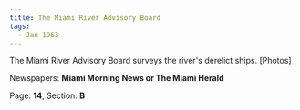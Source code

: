 ```yaml
---  
title: The Miami River Advisory Board  
tags:  
  - Jan 1963  
---  
```

  
The Miami River Advisory Board surveys the river's derelict ships. [Photos]  
  
Newspapers: **Miami Morning News or The Miami Herald**  
  
Page: **14**, Section: **B** 
